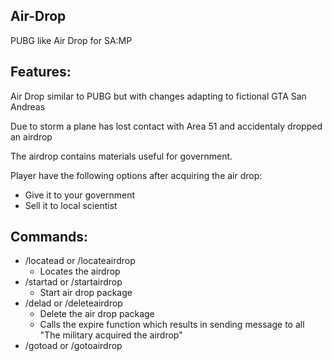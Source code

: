 ## Air-Drop
PUBG like Air Drop for SA:MP

## Features:
Air Drop similar to PUBG but with changes adapting to fictional GTA San Andreas

Due to storm a plane has lost contact with Area 51 and accidentaly dropped an airdrop

The airdrop contains materials useful for government.

Player have the following options after acquiring the air drop:
- Give it to your government 
- Sell it to local scientist

## Commands:
- /locatead or /locateairdrop
  - Locates the airdrop
- /startad or /startairdrop
  - Start air drop package
- /delad or /deleteairdrop
  - Delete the air drop package
  - Calls the expire function which results in sending message to all "The military acquired the airdrop"
- /gotoad or /gotoairdrop
